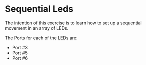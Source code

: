 # Sequential Leds

The intention of this exercise is to learn how to set up a sequential movement in an array of LEDs.

The Ports for each of the LEDs are:

- Port #3
- Port #5
- Port #6
